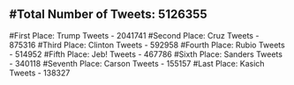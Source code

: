 #Total Number of Tweets: 5126355 
---
#First Place: Trump Tweets - 2041741
#Second Place: Cruz Tweets - 875316
#Third Place: Clinton Tweets - 592958
#Fourth Place: Rubio Tweets - 514952
#Fifth Place: Jeb! Tweets - 467786
#Sixth Place: Sanders Tweets - 340118
#Seventh Place: Carson Tweets - 155157
#Last Place: Kasich Tweets - 138327
